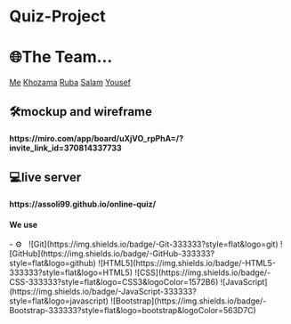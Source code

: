 # Quiz-Project

<h1>🌐The Team...</h1>
 <a href="https://github.com/ASSOLI99">Me</a>
 <a href="https://github.com/khozama21">Khozama</a>
 <a href="https://github.com/RubaAlmasri">Ruba</a>
 <a href="https://github.com/salambelal">Salam</a>
 <a href="https://github.com/yousefalhindawi">Yousef</a>
 
 <h2>🛠mockup and wireframe</h2>
 <h4> https://miro.com/app/board/uXjVO_rpPhA=/?invite_link_id=370814337733 </h4>
 
  <h2>💻live server</h2>
   <h4> https://assoli99.github.io/online-quiz/ </h4>

  <h4>We use</h4>
 - ⚙️ &nbsp;
  ![Git](https://img.shields.io/badge/-Git-333333?style=flat&logo=git)
  ![GitHub](https://img.shields.io/badge/-GitHub-333333?style=flat&logo=github)
  ![HTML5](https://img.shields.io/badge/-HTML5-333333?style=flat&logo=HTML5)
  ![CSS](https://img.shields.io/badge/-CSS-333333?style=flat&logo=CSS3&logoColor=1572B6)
  ![JavaScript](https://img.shields.io/badge/-JavaScript-333333?style=flat&logo=javascript)
  ![Bootstrap](https://img.shields.io/badge/-Bootstrap-333333?style=flat&logo=bootstrap&logoColor=563D7C)
